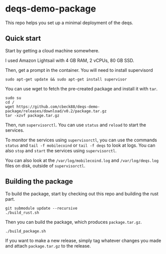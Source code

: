 # deqs-demo-package

This repo helps you set up a minimal deployment of the deqs.

## Quick start

Start by getting a cloud machine somewhere.

I used Amazon Lightsail with 4 GB RAM, 2 vCPUs, 80 GB SSD.

Then, get a prompt in the container. You will need to install supervisord

```
sudo apt-get update && sudo apt-get install supervisor
```

You can use wget to fetch the pre-created package and install it with `tar`.

```
sudo su
cd /
wget https://github.com/cbeck88/deqs-demo-package/releases/download/v0.2/package.tar.gz
tar -xzvf package.tar.gz
```

Then, run `supervisorctl`. You can use `status` and `reload` to start the services.

To monitor the services using `supervisorctl`, you can use the commands `status` and `tail -f mobilecoind` or `tail -f deqs` to look at logs.
You can also `stop` and `start` the services using `supervisorctl`.

You can also look at the `/var/log/mobilecoind.log` and `/var/log/deqs.log` files on disk, outside of `supervisorctl`.

## Building the package

To build the package, start by checking out this repo and building the rust part.

```
git submodule update --recursive
./build_rust.sh
```

Then you can build the package, which produces `package.tar.gz`.

```
./build_package.sh
```

If you want to make a new release, simply tag whatever changes you made and attach `package.tar.gz` to the release.
